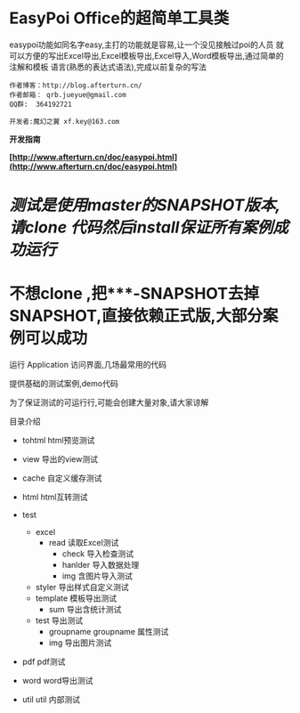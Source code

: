 EasyPoi Office的超简单工具类
===========================

 easypoi功能如同名字easy,主打的功能就是容易,让一个没见接触过poi的人员
就可以方便的写出Excel导出,Excel模板导出,Excel导入,Word模板导出,通过简单的注解和模板
语言(熟悉的表达式语法),完成以前复杂的写法

	作者博客：http://blog.afterturn.cn/
	作者邮箱： qrb.jueyue@gmail.com
	QQ群:  364192721
	
	开发者:魔幻之翼 xf.key@163.com

**开发指南**

**[http://www.afterturn.cn/doc/easypoi.html](http://www.afterturn.cn/doc/easypoi.html)**

**_测试是使用master的SNAPSHOT版本,请clone 代码然后install保证所有案例成功运行_**
===========================
不想clone ,把***-SNAPSHOT去掉SNAPSHOT,直接依赖正式版,大部分案例可以成功
===========================

运行 Application 访问界面,几场最常用的代码

提供基础的测试案例,demo代码

为了保证测试的可运行行,可能会创建大量对象,请大家谅解

目录介绍

- tohtml html预览测试
- view 导出的view测试

- cache 自定义缓存测试
- html html互转测试
 - test
    - excel
       - read 读取Excel测试
          - check 导入检查测试
          - hanlder 导入数据处理
          - img 含图片导入测试
    - styler 导出样式自定义测试
    - template 模板导出测试
        - sum 导出含统计测试
    - test 导出测试
        - groupname groupname 属性测试
        - img 导出图片测试
- pdf pdf测试
- word word导出测试
- util util 内部测试
